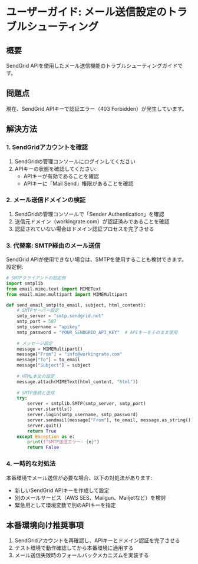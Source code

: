 # ユーザーガイド: メール送信設定のトラブルシューティング

## 概要
SendGrid APIを使用したメール送信機能のトラブルシューティングガイドです。

## 問題点
現在、SendGrid APIキーで認証エラー（403 Forbidden）が発生しています。

## 解決方法

### 1. SendGridアカウントを確認

1. SendGridの管理コンソールにログインしてください
2. APIキーの状態を確認してください:
   - APIキーが有効であることを確認
   - APIキーに「Mail Send」権限があることを確認

### 2. メール送信ドメインの検証

1. SendGridの管理コンソールで「Sender Authentication」を確認
2. 送信元ドメイン（workingrate.com）が認証済みであることを確認
3. 認証されていない場合はドメイン認証プロセスを完了させる

### 3. 代替案: SMTP経由のメール送信

SendGrid APIが使用できない場合は、SMTPを使用することも検討できます。
設定例:

```python
# SMTPクライアントの設定例
import smtplib
from email.mime.text import MIMEText
from email.mime.multipart import MIMEMultipart

def send_email_smtp(to_email, subject, html_content):
    # SMTPサーバー設定
    smtp_server = "smtp.sendgrid.net"
    smtp_port = 587
    smtp_username = "apikey"
    smtp_password = "YOUR_SENDGRID_API_KEY"  # APIキーをそのまま使用
    
    # メッセージ設定
    message = MIMEMultipart()
    message["From"] = "info@workingrate.com"
    message["To"] = to_email
    message["Subject"] = subject
    
    # HTML本文の設定
    message.attach(MIMEText(html_content, "html"))
    
    # SMTP接続と送信
    try:
        server = smtplib.SMTP(smtp_server, smtp_port)
        server.starttls()
        server.login(smtp_username, smtp_password)
        server.sendmail(message["From"], to_email, message.as_string())
        server.quit()
        return True
    except Exception as e:
        print(f"SMTP送信エラー: {e}")
        return False
```

### 4. 一時的な対処法

本番環境でメール送信が必要な場合、以下の対処法があります:

- 新しいSendGrid APIキーを作成して設定
- 別のメールサービス（AWS SES、Mailgun、Mailjetなど）を検討
- 緊急用として環境変数で別のAPIキーを指定

## 本番環境向け推奨事項

1. SendGridアカウントを再確認し、APIキーとドメイン認証を完了させる
2. テスト環境で動作確認してから本番環境に適用する
3. メール送信失敗時のフォールバックメカニズムを実装する
